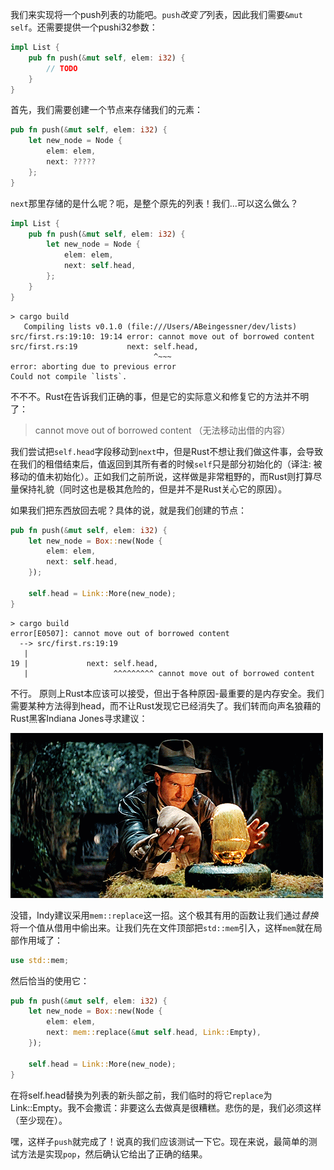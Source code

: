 我们来实现将一个push列表的功能吧。`push`*改变了*列表，因此我们需要`&mut self`。还需要提供一个pushi32参数：

```rust
impl List {
    pub fn push(&mut self, elem: i32) {
        // TODO
    }
}
```

首先，我们需要创建一个节点来存储我们的元素：

```rust
pub fn push(&mut self, elem: i32) {
	let new_node = Node {
		elem: elem,
		next: ?????
	};
}
```

`next`那里存储的是什么呢？呃，是整个原先的列表！我们...可以这么做么？

```rust
impl List {
    pub fn push(&mut self, elem: i32) {
        let new_node = Node {
            elem: elem,
            next: self.head,
        };
    }
}
```

```text
> cargo build
   Compiling lists v0.1.0 (file:///Users/ABeingessner/dev/lists)
src/first.rs:19:10: 19:14 error: cannot move out of borrowed content
src/first.rs:19           next: self.head,
                                ^~~~
error: aborting due to previous error
Could not compile `lists`.
```

不不不。Rust在告诉我们正确的事，但是它的实际意义和修复它的方法并不明了：

> cannot move out of borrowed content （无法移动出借的内容）

我们尝试把`self.head`字段移动到`next`中，但是Rust不想让我们做这件事，会导致在我们的租借结束后，值返回到其所有者的时候`self`只是部分初始化的（译注:
被移动的值未初始化）。正如我们之前所说，这样做是非常粗野的，而Rust则打算尽量保持礼貌（同时这也是极其危险的，但是并不是Rust关心它的原因）。

如果我们把东西放回去呢？具体的说，就是我们创建的节点：

```rust
pub fn push(&mut self, elem: i32) {
    let new_node = Box::new(Node {
        elem: elem,
        next: self.head,
    });

    self.head = Link::More(new_node);
}
```

```text
> cargo build
error[E0507]: cannot move out of borrowed content
  --> src/first.rs:19:19
   |
19 |             next: self.head,
   |                   ^^^^^^^^^ cannot move out of borrowed content
```

不行。 原则上Rust本应该可以接受，但出于各种原因-最重要的是内存安全。我们需要某种方法得到head，而不让Rust发现它已经消失了。我们转而向声名狼藉的Rust黑客Indiana Jones寻求建议：

![](./img/indy.gif)

没错，Indy建议采用`mem::replace`这一招。这个极其有用的函数让我们通过*替换*将一个值从借用中偷出来。让我们先在文件顶部把`std::mem`引入，这样`mem`就在局部作用域了：

```rust
use std::mem;
```

然后恰当的使用它：

```rust
pub fn push(&mut self, elem: i32) {
    let new_node = Box::new(Node {
        elem: elem,
        next: mem::replace(&mut self.head, Link::Empty),
    });

    self.head = Link::More(new_node);
}
```

在将self.head替换为列表的新头部之前，我们临时的将它`replace`为Link::Empty。我不会撒谎：非要这么去做真是很糟糕。悲伤的是，我们必须这样（至少现在）。

嘿，这样子`push`就完成了！说真的我们应该测试一下它。现在来说，最简单的测试方法是实现`pop`，然后确认它给出了正确的结果。